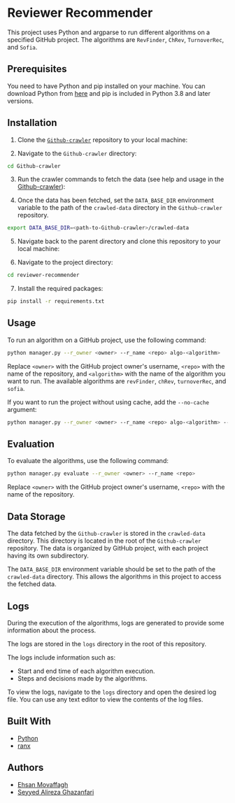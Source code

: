 
# Reviewer Recommender

This project uses Python and argparse to run different algorithms on a specified GitHub project. The algorithms are `RevFinder`, `ChRev`, `TurnoverRec`, and `Sofia`.

## Prerequisites

You need to have Python and pip installed on your machine. You can download Python from [here](https://www.python.org/downloads/) and pip is included in Python 3.8 and later versions.

## Installation

1. Clone the [`Github-crawler`](https://github.com/Ehsan200/Github-crawler) repository to your local machine:

2. Navigate to the `Github-crawler` directory:

```bash
cd Github-crawler
```

3. Run the crawler commands to fetch the data (see help and usage in the [Github-crawler](https://github.com/Ehsan200/Github-crawler)):

4. Once the data has been fetched, set the `DATA_BASE_DIR` environment variable to the path of the `crawled-data` directory in the `Github-crawler` repository.

```bash
export DATA_BASE_DIR=<path-to-Github-crawler>/crawled-data
```

5. Navigate back to the parent directory and clone this repository to your local machine:

6. Navigate to the project directory:

```bash
cd reviewer-recommender
```

7. Install the required packages:

```bash
pip install -r requirements.txt
```

## Usage

To run an algorithm on a GitHub project, use the following command:

```bash
python manager.py --r_owner <owner> --r_name <repo> algo-<algorithm>
```

Replace `<owner>` with the GitHub project owner's username, `<repo>` with the name of the repository, and `<algorithm>` with the name of the algorithm you want to run. The available algorithms are `revFinder`, `chRev`, `turnoverRec`, and `sofia`.

If you want to run the project without using cache, add the `--no-cache` argument:

```bash
python manager.py --r_owner <owner> --r_name <repo> algo-<algorithm> --no-cache
```

## Evaluation

To evaluate the algorithms, use the following command:

```bash
python manager.py evaluate --r_owner <owner> --r_name <repo>
```

Replace `<owner>` with the GitHub project owner's username, `<repo>` with the name of the repository.


## Data Storage

The data fetched by the `Github-crawler` is stored in the `crawled-data` directory. This directory is located in the root of the `Github-crawler` repository. The data is organized by GitHub project, with each project having its own subdirectory.

The `DATA_BASE_DIR` environment variable should be set to the path of the `crawled-data` directory. This allows the algorithms in this project to access the fetched data.

## Logs

During the execution of the algorithms, logs are generated to provide some information about the process.

The logs are stored in the `logs` directory in the root of this repository.

The logs include information such as:

- Start and end time of each algorithm execution.
- Steps and decisions made by the algorithms.

To view the logs, navigate to the `logs` directory and open the desired log file. You can use any text editor to view the contents of the log files.

## Built With

- [Python](https://www.python.org/)
- [ranx](https://amenra.github.io/ranx/)

## Authors

- [Ehsan Movaffagh](https://github.com/Ehsan200)
- [Seyyed Alireza Ghazanfari](https://github.com/seyyedAlirezaGhazanfari)
